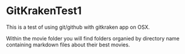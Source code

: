 # GitKrakenTest1

This is a test of using git/github with gitkraken app on OSX.

Within the movie folder you will find folders organied by directory name containing markdown files about their best movies.


